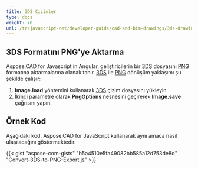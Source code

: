 ```yaml
---
title: 3DS Çizimler
type: docs
weight: 70
url: /tr/javascript-net/developer-guide/cad-and-bim-drawings/3ds-drawings/
---
```


## **3DS Formatını PNG'ye Aktarma**

Aspose.CAD for Javascript in Angular, geliştiricilerin bir [3DS](https://docs.fileformat.com/3d/3ds/) dosyasını [PNG](https://docs.fileformat.com/image/png/) formatına aktarmalarına olanak tanır. [3DS](https://docs.fileformat.com/3d/3ds/) ile [PNG](https://docs.fileformat.com/image/png/) dönüşüm yaklaşımı şu şekilde çalışır:

1. **Image.load** yöntemini kullanarak [3DS](https://docs.fileformat.com/3d/3ds/) çizim dosyasını yükleyin.
1. İkinci parametre olarak **PngOptions** nesnesini geçirerek **Image.save** çağrısını yapın.

## Örnek Kod

Aşağıdaki kod, Aspose.CAD for JavaScript kullanarak aynı amaca nasıl ulaşılacağını göstermektedir.

{{< gist "aspose-com-gists" "b5a4510e5fa49082bb585a12d753de8d" "Convert-3DS-to-PNG-Export.js" >}}
